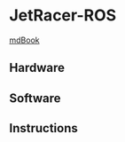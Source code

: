# JetRacer-ROS


[mdBook](https://kefitzathaderech.github.io/JetRacer-ROS/)

## Hardware

## Software

## Instructions

